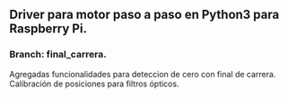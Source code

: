 ## Driver para motor paso a paso en Python3 para Raspberry Pi.

### Branch: final_carrera.

Agregadas funcionalidades para deteccion de cero con final de carrera. Calibración de posiciones para filtros ópticos.